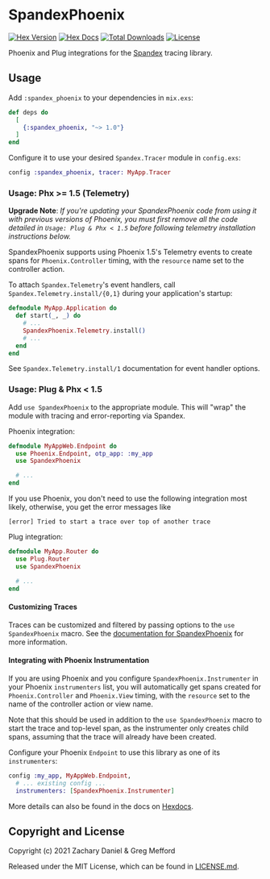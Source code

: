 # SpandexPhoenix

[![Hex Version](https://img.shields.io/hexpm/v/spandex_phoenix.svg)](https://hex.pm/packages/spandex_phoenix)
[![Hex Docs](https://img.shields.io/badge/hex-docs-lightgreen.svg)](https://hexdocs.pm/spandex_phoenix/)
[![Total Downloads](https://img.shields.io/hexpm/dt/spandex_phoenix.svg)](https://hex.pm/packages/spandex_phoenix)
[![License](https://img.shields.io/hexpm/l/spandex_phoenix.svg)](https://github.com/spandex-project/spandex_phoenix/blob/master/LICENSE)

Phoenix and Plug integrations for the [Spandex] tracing library.

[Spandex]: https://github.com/spandex-project/spandex

## Usage

Add `:spandex_phoenix` to your dependencies in `mix.exs`:

```elixir
def deps do
  [
    {:spandex_phoenix, "~> 1.0"}
  ]
end
```

Configure it to use your desired `Spandex.Tracer` module in `config.exs`:

```elixir
config :spandex_phoenix, tracer: MyApp.Tracer
```

### Usage: Phx >= 1.5 (Telemetry)

**Upgrade Note**: *If you're updating your SpandexPhoenix code from using it with previous versions of Phoenix,
you must first remove all the code detailed in `Usage: Plug & Phx < 1.5` before following
telemetry installation instructions below.*


SpandexPhoenix supports using Phoenix 1.5's Telemetry events to create spans for
`Phoenix.Controller` timing, with the `resource` name set to the controller action.

To attach `Spandex.Telemetry`'s event handlers, call `Spandex.Telemetry.install/{0,1}`
during your application's startup:

```elixir
defmodule MyApp.Application do
  def start(_, _) do
    # ...
    SpandexPhoenix.Telemetry.install()
    # ...
  end
end
```

See `Spandex.Telemetry.install/1` documentation for event handler options.

### Usage: Plug & Phx < 1.5

Add `use SpandexPhoenix` to the appropriate module. This will "wrap" the
module with tracing and error-reporting via Spandex.

Phoenix integration:

```elixir
defmodule MyAppWeb.Endpoint do
  use Phoenix.Endpoint, otp_app: :my_app
  use SpandexPhoenix

  # ...
end
```

If you use Phoenix, you don't need to use the following integration most likely, otherwise, you get the error messages like

```
[error] Tried to start a trace over top of another trace
```

Plug integration:

```elixir
defmodule MyApp.Router do
  use Plug.Router
  use SpandexPhoenix

  # ...
end
```

#### Customizing Traces

Traces can be customized and filtered by passing options to the `use SpandexPhoenix` macro.
See the [documentation for SpandexPhoenix] for more information.

#### Integrating with Phoenix Instrumentation

If you are using Phoenix and you configure `SpandexPhoenix.Instrumenter` in
your Phoenix `instrumenters` list, you will automatically get spans created for
`Phoenix.Controller` and `Phoenix.View` timing, with the `resource` set to the
name of the controller action or view name.

Note that this should be used in addition to the `use SpandexPhoenix`
macro to start the trace and top-level span, as the instrumenter only creates
child spans, assuming that the trace will already have been created.

Configure your Phoenix `Endpoint` to use this library as one of its
`instrumenters`:

```elixir
config :my_app, MyAppWeb.Endpoint,
  # ... existing config ...
  instrumenters: [SpandexPhoenix.Instrumenter]
```

More details can also be found in the docs on [Hexdocs].

## Copyright and License

Copyright (c) 2021 Zachary Daniel & Greg Mefford

Released under the MIT License, which can be found in [LICENSE.md](./LICENSE.md).

[Hexdocs]: https://hexdocs.pm/spandex_phoenix
[documentation for SpandexPhoenix]: https://hexdocs.pm/spandex_phoenix/SpandexPhoenix.html
